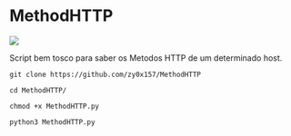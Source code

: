 # MethodHTTP

![](https://pa1.narvii.com/6524/d6f462a400e98019191c72d8fe9eee9113ba7fae_hq.gif)

Script bem tosco para saber os Metodos HTTP de um determinado host.

    git clone https://github.com/zy0x157/MethodHTTP
    
    cd MethodHTTP/
    
    chmod +x MethodHTTP.py
    
    python3 MethodHTTP.py
